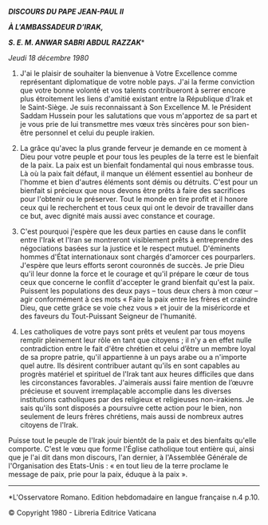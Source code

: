 ***DISCOURS DU PAPE JEAN-PAUL II***

***À L'AMBASSADEUR D’IRAK,***

***S. E. M. ANWAR SABRI ABDUL RAZZAK****

*Jeudi 18 décembre 1980*

1. J'ai le plaisir de souhaiter la bienvenue à Votre Excellence comme représentant diplomatique de votre noble pays. J'ai la ferme conviction que votre bonne volonté et vos talents contribueront à serrer encore plus étroitement les liens d'amitié existant entre la République d'Irak et le Saint-Siège. Je suis reconnaissant à Son Excellence M. le Président Saddam Hussein pour les salutations que vous m'apportez de sa part et je vous prie de lui transmettre mes vœux très sincères pour son bien-être personnel et celui du peuple irakien.

2. La grâce qu'avec la plus grande ferveur je demande en ce moment à Dieu pour votre peuple et pour tous les peuples de la terre est le bienfait de la paix. La paix est un bienfait fondamental qui nous embrasse tous. Là où la paix fait défaut, il manque un élément essentiel au bonheur de l'homme et bien d'autres éléments sont démis ou détruits. C'est pour un bienfait si précieux que nous devons être prêts à faire des sacrifices pour l'obtenir ou le préserver. Tout le monde en tire profit et il honore ceux qui le recherchent et tous ceux qui ont le devoir de travailler dans ce but, avec dignité mais aussi avec constance et courage.

3. C'est pourquoi j'espère que les deux parties en cause dans le conflit entre l'Irak et l'Iran se montreront visiblement prêts à entreprendre des négociations basées sur la justice et le respect mutuel. D'éminents hommes d'État internationaux sont chargés d'amorcer ces pourparlers. J'espère que leurs efforts seront couronnés de succès. Je prie Dieu qu'il leur donne la force et le courage et qu'il prépare le cœur de tous ceux que concerne le conflit d'accepter le grand bienfait qu'est la paix. Puissent les populations des deux pays – tous deux chers à mon cœur – agir conformément à ces mots « Faire la paix entre les frères et craindre Dieu, que cette grâce se voie chez vous » et jouir de la miséricorde et des faveurs du Tout-Puissant Seigneur de l'humanité.

4. Les catholiques de votre pays sont prêts et veulent par tous moyens remplir pleinement leur rôle en tant que citoyens ; il n'y a en effet nulle contradiction entre le fait d'être chrétien et celui d’être un membre loyal de sa propre patrie, qu'il appartienne à un pays arabe ou a n'importe quel autre. Ils désirent contribuer autant qu'ils en sont capables au progrès matériel et spirituel de l'Irak tant aux heures difficiles que dans les circonstances favorables. J'aimerais aussi faire mention de l’œuvre précieuse et souvent irremplaçable accomplie dans les diverses institutions catholiques par des religieux et religieuses non-irakiens. Je sais qu'ils sont disposés a poursuivre cette action pour le bien, non seulement de leurs frères chrétiens, mais aussi de nombreux autres citoyens de l'Irak.

Puisse tout le peuple de l'Irak jouir bientôt de la paix et des bienfaits qu'elle comporte. C'est le vœu que forme l'Église catholique tout entière qui, ainsi que je l'ai dit dans mon discours, l'an dernier, à l'Assemblée Générale de l'Organisation des Etats-Unis : « en tout lieu de la terre proclame le message de paix, prie pour la paix, éduque à la paix ».

* * *

*L'Osservatore Romano. Edition hebdomadaire en langue française n.4 p.10.

© Copyright 1980 - Libreria Editrice Vaticana